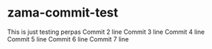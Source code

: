 # zama-commit-test
This is just testing perpas
Commit 2 line
Commit 3 line
Commit 4 line
Commit 5 line
Commit 6 line
Commit 7 line
